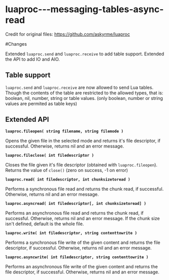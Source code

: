 # luaproc---messaging-tables-async-read

Credit for original files: https://github.com/askyrme/luaproc

#Changes

Extended `luaproc.send` and `luaproc.receive` to add table support.
Extended the API to add IO and AIO.

## Table support

`luaproc.send` and `luaproc.receive` are now allowed to send Lua tables.
Though the contents of the table are restricted to the allowed types, that is:
boolean, nil, number, string or table values.
(only boolean, number or string values are permited as table keys)

## Extended API

**`luaproc.fileopen( string filename, string filemode )`**

Opens the given file in the selected mode and returns it's file descriptor, if successful.
Otherwise, returns nil and an error message.

**`luaproc.fileclose( int filedescriptor )`**

Closes the file given it's file descriptor (obtained with `luaproc.fileopen`).
Returns the value of `close()` (zero on success, -1 on error)

**`luaproc.read( int filedescriptor, int chunksizetoread )`**

Performs a synchronous file read and returns the chunk read, if successful.
Otherwise, returns nil and an error message.

**`luaproc.asyncread( int filedescriptor[, int chunksizetoread] )`**

Performs an asynchronous file read and returns the chunk read, if successful.
Otherwise, returns nil and an error message. If the chunk size isn't defined, default is the whole file.

**`luaproc.write( int filedescriptor, string contenttowrite )`**

Performs a synchronous file write of the given content and returns the file descriptor, if successful.
Otherwise, returns nil and an error message.

**`luaproc.asyncwrite( int filedescriptor, string contenttowrite )`**

Performs an asynchronous file write of the given content and returns the file descriptor, if successful.
Otherwise, returns nil and an error message.
